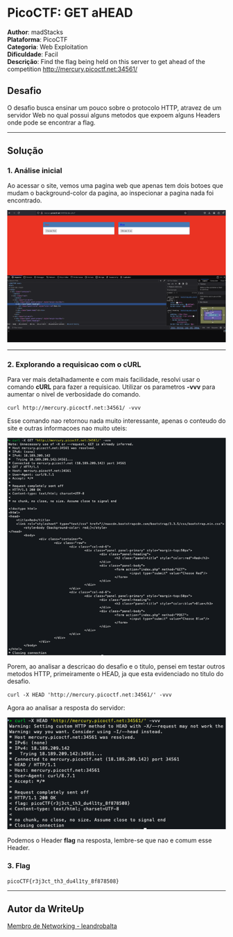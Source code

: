 # PicoCTF: GET aHEAD

**Author**: madStacks \
**Plataforma**: PicoCTF\
**Categoria**: Web Exploitation\
**Dificuldade**: Facil\
**Descrição**: Find the flag being held on this server to get ahead of the competition http://mercury.picoctf.net:34561/



## Desafio

O desafio busca ensinar um pouco sobre o protocolo HTTP, atravez de um servidor Web no qual possui alguns metodos que expoem alguns Headers onde pode se encontrar a flag.

---

## Solução

### 1. Análise inicial

Ao acessar o site, vemos uma pagina web que apenas tem dois botoes que mudam o background-color da pagina, ao inspecionar a pagina nada foi encontrado.

![Imagem 1: Print do site](./assets/site.png)

---

### 2. Explorando a requisicao com o cURL

Para ver mais detalhadamente e com mais facilidade, resolvi usar o comando **cURL** para fazer a requisicao. Utilizar os parametros **-vvv** para aumentar o nivel de verbosidade do comando.

```
curl http://mercury.picoctf.net:34561/ -vvv
```

Esse comando nao retornou nada muito interessante, apenas o conteudo do site e outras informacoes nao muito uteis:

![Imagem 2: Print do GET](./assets/get.png)

Porem, ao analisar a descricao do desafio e o titulo, pensei em testar outros metodos HTTP, primeiramente o HEAD, ja que esta evidenciado no titulo do desafio.

```
curl -X HEAD 'http://mercury.picoctf.net:34561/' -vvv
```

Agora ao analisar a resposta do servidor:

![Imagem 2: Print do HEAD](./assets/head.png)

Podemos o Header **flag** na resposta, lembre-se que nao e comum esse Header.

### 3. Flag

```
picoCTF{r3j3ct_th3_du4l1ty_8f878508}
```

---

## Autor da WriteUp

[Membro de Networking - leandrobalta](https://github.com/leandrobalta)